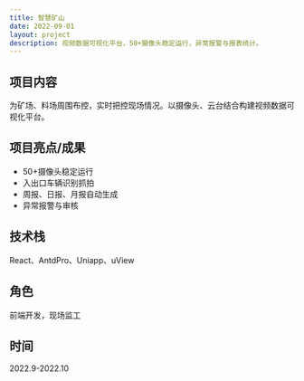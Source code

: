 ```yaml
---
title: 智慧矿山
date: 2022-09-01
layout: project
description: 视频数据可视化平台，50+摄像头稳定运行，异常报警与报表统计。
---
```


## 项目内容

为矿场、料场周围布控，实时把控现场情况。以摄像头、云台结合构建视频数据可视化平台。

## 项目亮点/成果

- 50+摄像头稳定运行
- 入出口车辆识别抓拍
- 周报、日报、月报自动生成
- 异常报警与审核

## 技术栈

React、AntdPro、Uniapp、uView

## 角色

前端开发，现场监工

## 时间

2022.9-2022.10
